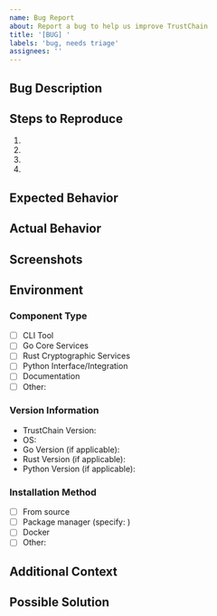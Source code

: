 ```yaml
---
name: Bug Report
about: Report a bug to help us improve TrustChain
title: '[BUG] '
labels: 'bug, needs triage'
assignees: ''
---
```


## Bug Description
<!-- A clear and concise description of what the bug is -->

## Steps to Reproduce
<!-- Steps to reproduce the behavior -->
1. 
2. 
3. 
4. 

## Expected Behavior
<!-- A clear and concise description of what you expected to happen -->

## Actual Behavior
<!-- What actually happened instead -->

## Screenshots
<!-- If applicable, add screenshots to help explain your problem -->

## Environment
<!-- Please complete the following information -->

### Component Type
<!-- Please specify which component you're experiencing the issue with -->
- [ ] CLI Tool
- [ ] Go Core Services
- [ ] Rust Cryptographic Services
- [ ] Python Interface/Integration
- [ ] Documentation
- [ ] Other: <!-- Please specify -->

### Version Information
- TrustChain Version: <!-- e.g., v0.1.0 -->
- OS: <!-- e.g., Ubuntu 22.04, macOS 12.6, Windows 11 -->
- Go Version (if applicable): <!-- e.g., 1.20.2 -->
- Rust Version (if applicable): <!-- e.g., 1.65.0 -->
- Python Version (if applicable): <!-- e.g., 3.11.2 -->

### Installation Method
- [ ] From source
- [ ] Package manager (specify: <!-- e.g., apt, brew -->)
- [ ] Docker
- [ ] Other: <!-- Please specify -->

## Additional Context
<!-- Add any other context about the problem here -->

## Possible Solution
<!-- If you have suggestions on a fix for the bug, please describe -->


